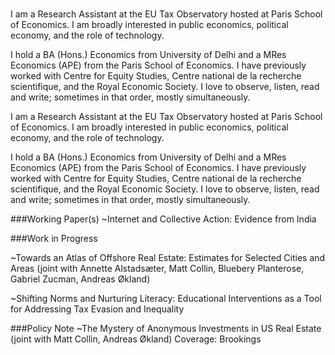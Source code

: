 
#
I am a Research Assistant at the EU Tax Observatory hosted at Paris School of Economics. I am broadly interested in public economics, political economy, and the role of technology.

I hold a BA (Hons.) Economics from University of Delhi and a MRes Economics (APE) from the Paris School of Economics. I have previously worked with Centre for Equity Studies, Centre national de la recherche scientifique, and the Royal Economic Society.
I love to observe, listen, read and write; sometimes in that order, mostly simultaneously.


I am a Research Assistant at the EU Tax Observatory hosted at Paris School of Economics. I am broadly interested in public economics, political economy, and the role of technology.

I hold a BA (Hons.) Economics from University of Delhi and a MRes Economics (APE) from the Paris School of Economics. I have previously worked with Centre for Equity Studies, Centre national de la recherche scientifique, and the Royal Economic Society.
I love to observe, listen, read and write; sometimes in that order, mostly simultaneously.



###Working Paper(s)
~Internet and Collective Action: Evidence from  India

###Work in Progress 

~Towards an Atlas of Offshore Real Estate: Estimates for Selected Cities and Areas  (joint with Annette Alstadsæter, Matt Collin, Bluebery Planterose, Gabriel Zucman, Andreas Økland)

~Shifting Norms and Nurturing Literacy: Educational Interventions as a Tool for Addressing Tax Evasion and Inequality

###Policy Note
~The Mystery of Anonymous Investments in US Real Estate (joint with Matt Collin, Andreas Økland)  Coverage: Brookings
